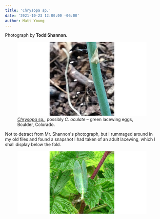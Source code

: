 ```yaml
---
title: 'Chrysopa sp.'
date: '2021-10-23 12:00:00 -06:00'
author: Matt Young
---
```


Photograph by **Todd Shannon**.

<figure>
<img src="/uploads/2021/Todd_Lacewing_Eggs_600.jpg" alt="Lacewing eggs"/>

<figcaption><a href="https://webdoc.agsci.colostate.edu/hempinsects/PDFs/Green%20Lacewings%20with%20Photos.pdf"><i>Chrysopa</i> sp.</a>, possibly <i>C. oculate</i> &ndash; green lacewing eggs, Boulder, Colorado.
</figcaption>
</figure>

Not to detract from Mr. Shannon's photograph, but I rummaged around in my old files and found a snapshot I had taken of an adult lacewing, which I shall display below the fold. 

<!--more-->

<figure>
<img src="/uploads/2021/IMG_0155_Lacewing_600.jpg" alt="Lacewing"/>
</figure>
